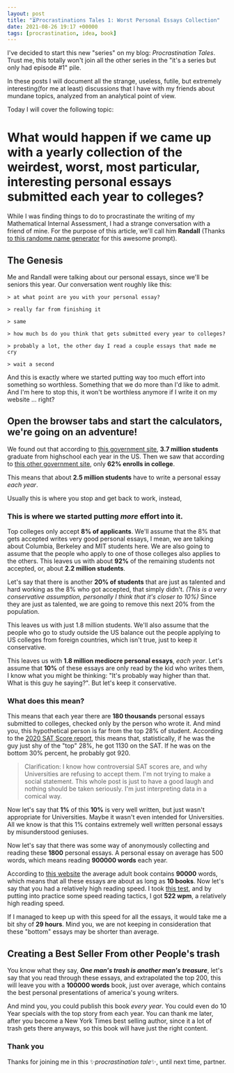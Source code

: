 ```yaml
---
layout: post
title: "⏳Procrastinations Tales 1: Worst Personal Essays Collection"
date: 2021-08-26 19:17 +00000
tags: [procrastination, idea, book]
---
```


I've decided to start this new "series" on my blog: *Procrastination Tales*. Trust me, this totally won't join all the other series in the "it's a series but only had episode #1" pile.

In these posts I will document all the strange, useless, futile, but extremely interesting(for me at least) discussions that I have with my friends about mundane topics, analyzed from an analytical point of view.

Today I will cover the following topic:

# What would happen if we came up with a yearly collection of the weirdest, worst, most particular, interesting personal essays submitted each year to colleges?

While I was finding things to do to procrastinate the writing of my Mathematical Internal Assessment, I had a strange conversation with a friend of mine. For the purpose of this article, we'll call him **Randall** (Thanks [to this randome name generator](https://www.name-generator.org.uk/?i=2hyvavea) for this awesome prompt).

## The Genesis

Me and Randall were talking about our personal essays, since we'll be seniors this year. Our conversation went roughly like this:

```
> at what point are you with your personal essay?

> really far from finishing it

> same

> how much bs do you think that gets submitted every year to colleges?

> probably a lot, the other day I read a couple essays that made me cry

> wait a second
```

And this is exactly where we started putting way too much effort into something so worthless. Something that we do more than I'd like to admit. And I'm here to stop this, it won't be worthless anymore if I write it on my website ... right?

## Open the browser tabs and start the calculators, we're going on an adventure!

We found out that according to [this government site](https://nces.ed.gov/fastfacts/display.asp?id=372#:~:text=About%203.7%20million%20students%20are,enrollment%20compare%20with%20years%20past%3F), **3.7 million students** graduate from highschool each year in the US. Then we saw that according to [this other government site](https://www.bls.gov/news.release/hsgec.nr0.htm), only **62% enrolls in college**.

This means that about **2.5 million students** have to write a personal essay *each year*.

Usually this is where you stop and get back to work, instead,

### This is where we started putting *more* effort into it.

Top colleges only accept **8% of applicants**. We'll assume that the 8% that gets accepted writes very good personal essays, I mean, we are talking about Columbia, Berkeley and MIT students here. We are also going to assume that the people who apply to one of those colleges also applies to the others. This leaves us with about **92%** of the remaining students not accepted, or, about **2.2 million students**.

Let's say that there is another **20% of students** that are just as talented and hard working as the 8% who got accepted, that simply didn't. *(This is a very conservative assumption, personally I think that it's closer to 10%)* Since they are just as talented, we are going to remove this next 20% from the population.

This leaves us with just 1.8 million students. We'll also assume that the people who go to study outside the US balance out the people applying to US colleges from foreign countries, which isn't true, just to keep it conservative.

This leaves us with **1.8 million mediocre personal essays**, *each year*. Let's assume that **10%** of these essays are only read by the kid who writes them, I know what you might be thinking: "It's probably way higher than that. What is this guy he saying?". But let's keep it conservative.

### What does this mean?

This means that each year there are **180 thousands** personal essays submitted to colleges, checked only by the person who wrote it. And mind you, this hypothetical person is far from the top 28% of student. According to the [2020 SAT Score report](https://collegereadiness.collegeboard.org/pdf/understanding-sat-scores.pdf), this means that, statistically, if he was the guy just shy of the "top" 28%, he got 1130 on the SAT. If he was on the bottom 30% percent, he probably got 920.

> Clarification: I know how controversial SAT scores are, and why Universities are refusing to accept them. I'm not trying to make a social statement. This whole post is just to have a good laugh and nothing should be taken seriously. I'm just interpreting data in a comical way.

Now let's say that **1%** of this **10%** is very well written, but just wasn't appropriate for Universities. Maybe it wasn't even intended for Universities. All we know is that this 1% contains extremely well written personal essays by misunderstood geniuses.

Now let's say that there was some way of anonymously collecting and reading these **1800** personal essays. A personal essay on average has 500 words, which means reading **900000 words** each year.

According to [this website](https://www.megcabot.com/about-meg-cabot/frequently-asked-questions-getting-published/#:~:text=Most%20adult%20books%20are%20about,250%2D300%20words%20per%20page.) the average adult book contains **90000** words, which means that all these essays are about as long as **10 books**.
Now let's say that you had a relatively high reading speed. I took [this test](http://www.readingsoft.com/), and by putting into practice some speed reading tactics, I got **522 wpm**, a relatively high reading speed.

If I managed to keep up with this speed for all the essays, it would take me a bit shy of **29 hours**. Mind you, we are not keeping in consideration that these "bottom" essays may be shorter than average.

## Creating a Best Seller From other People's trash

You know what they say, ***One man's trash is another man's treasure***, let's say that you read through these essays, and extrapolated the top 200, this will leave you with a **100000 words** book, just over average, which contains the best personal presentations of america's young writers.

And mind you, you could publish this book *every year*. You could even do 10 Year specials with the top story from each year. You can thank me later, after you become a New York Times best selling author, since it a lot of trash gets there anyways, so this book will have just the right content.

### Thank you

Thanks for joining me in this ✨*procrastination tale*✨, until next time, partner.

